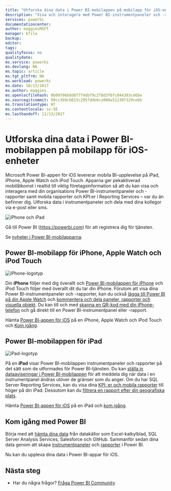 ```yaml
---
title: "Utforska dina data i Power BI-mobilappen på mobilapp för iOS-enheter"
description: "Visa och interagera med Power BI-instrumentpaneler och -rapporter, och mobila rapporter och KPI:er i Reporting Services, på din iPad, iPhone, Apple Watch och iPod Touch."
services: powerbi
documentationcenter: 
author: maggiesMSFT
manager: kfile
backup: 
editor: 
tags: 
qualityfocus: no
qualitydate: 
ms.service: powerbi
ms.devlang: NA
ms.topic: article
ms.tgt_pltfrm: NA
ms.workload: powerbi
ms.date: 10/13/2017
ms.author: maggies
ms.openlocfilehash: 0b09706b8d8f7f4dbf9c2f8d3f6fc844383ce6be
ms.sourcegitcommit: 99cc3b9cb615c2957dde6ca908a51238f129cebb
ms.translationtype: HT
ms.contentlocale: sv-SE
ms.lasthandoff: 11/13/2017
---
```

# <a name="explore-your-data-on-the-power-bi-mobile-app-for-ios-devices"></a>Utforska dina data i Power BI-mobilappen på mobilapp för iOS-enheter
Microsoft Power BI-appen för iOS levererar mobila BI-upplevelse på iPad, iPhone, Apple Watch och iPod Touch. Apparna ger pekaktiverad mobilåtkomst i realtid till viktig företagsinformation så att du kan visa och interagera med din organisations Power BI-instrumentpaneler och -rapporter samt mobila rapporter och KPI:er i Reporting Services – var du än befinner dig. Utforska data i instrumentpaneler och dela med dina kollegor via e-post eller sms.

![iPhone och iPad](media/mobile-ios-ipad-iphone-apps/pbi_ipad_iphonedevices.png)

Gå till Power BI (https://powerbi.com) för att registrera dig för tjänsten.

Se [nyheter i Power BI-mobilapparna](mobile-whats-new-in-the-mobile-apps.md).

## <a name="power-bi-mobile-app-for-iphone-apple-watch-and-ipod-touch"></a>Power BI-mobilapp för iPhone, Apple Watch och iPod Touch
![iPhone-logotyp](media/mobile-ios-ipad-iphone-apps/iphone-logo-40-px.png)

Din **iPhone** följer med dig överallt och [Power BI-mobilappen för iPhone](mobile-ipad-app-get-started.md) och iPod Touch följer med överallt dit du tar din iPhone. Förutom att visa dina Power BI-instrumentpaneler och -rapporter, kan du också [lägga till Power BI på din Apple Watch](mobile-apple-watch.md) och [kommentera och dela paneler, rapporter och visuella objekt](mobile-annotate-and-share-a-tile-from-the-mobile-apps.md). Du kan till och med [skanna en QR-kod med din iPhone-telefon](mobile-apps-qr-code.md) och gå direkt till en Power BI-instrumentpanel eller -rapport.

Hämta [Power BI-appen för iOS](http://go.microsoft.com/fwlink/?LinkId=522062) på en iPhone, Apple Watch och iPod Touch och [Kom igång](mobile-iphone-app-get-started.md).

## <a name="power-bi-mobile-app-for-ipad"></a>Power BI-mobilappen för iPad
![iPad-logotyp](media/mobile-ios-ipad-iphone-apps/ipad-logo-40-px.png)

På en **iPad** visar Power BI-mobilappen instrumentpaneler och rapporter på det sätt som de utformades för Power BI-tjänsten. Du kan [ställa in dataaviseringar i Power BI-mobilappen](mobile-set-data-alerts-in-the-mobile-apps.md) för att meddela dig när data i en instrumentpanel ändras utöver de gränser som du anger. Om du har SQL Server Reporting Services, kan du visa dina [KPI: er och mobila rapporter](mobile-app-ssrs-kpis-mobile-on-premises-reports.md) till höger på din iPad. Dessutom kan du [filtrera en rapport efter din geografiska plats](mobile-apps-geographic-filtering.md).  

Hämta [Power BI-appen för iOS](http://go.microsoft.com/fwlink/?LinkId=522062) på en iPad och [kom igång](mobile-ipad-app-get-started.md).

## <a name="get-started-with-power-bi"></a>Kom igång med Power BI
Börja med att [hämta dina data](service-get-data.md) från datakällor som Excel-kalkylblad, SQL Server Analysis Services, Salesforce och GitHub. Sammanför sedan dina data genom att skapa [instrumentpaneler](service-dashboards.md) och [rapporter](service-reports.md) i Power BI.

Nu kan du uppleva dina data i Power BI-appar för iOS.

## <a name="next-steps"></a>Nästa steg
* Har du några frågor? [Fråga Power BI Community](http://community.powerbi.com/)

